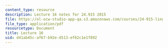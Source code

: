```yaml
---
content_type: resource
description: Lecture 16 notes for 24.915 2015
file: https://ol-ocw-studio-app-qa.s3.amazonaws.com/courses/24-915-linguistic-phonetics-fall-2015/d41ab45caf67b92ed513ef62c1e1f892_MIT24_915F15_lec16.pdf
file_type: application/pdf
resourcetype: Document
title: Lecture 16
uid: d41ab45c-af67-b92e-d513-ef62c1e1f892
---
```

